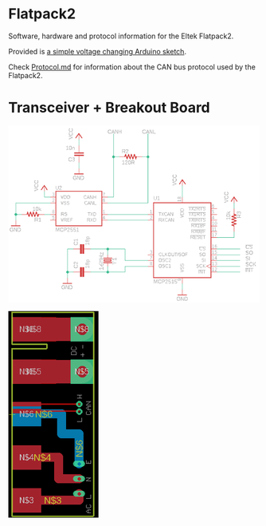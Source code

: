 # Flatpack2
Software, hardware and protocol information for the Eltek Flatpack2.

Provided is [a simple voltage changing Arduino sketch](Arduino/fp2_set_voltage/).

Check [Protocol.md](https://github.com/The6P4C/Flatpack2/blob/master/Protocol.md) for information about the CAN bus protocol used by the Flatpack2.

# Transceiver + Breakout Board
![](Electronics/transceiver.png)

![](Electronics/breakout_brd.png)
